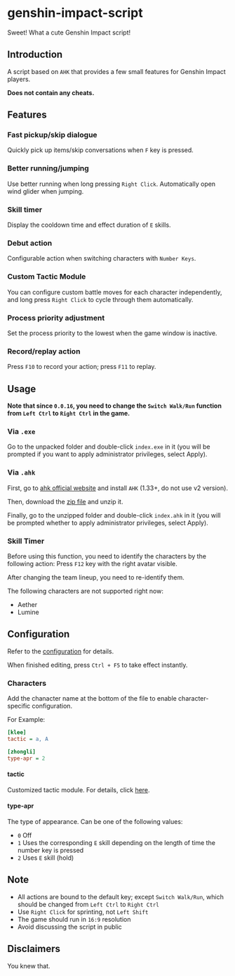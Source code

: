 # genshin-impact-script

Sweet! What a cute Genshin Impact script!

## Introduction

A script based on `AHK` that provides a few small features for Genshin Impact players.

**Does not contain any cheats.**

## Features

### Fast pickup/skip dialogue

Quickly pick up items/skip conversations when `F` key is pressed.

### Better running/jumping

Use better running when long pressing `Right Click`. Automatically open wind glider when jumping.

### Skill timer

Display the cooldown time and effect duration of `E` skills.

### Debut action

Configurable action when switching characters with `Number Keys`.

### Custom Tactic Module

You can configure custom battle moves for each character independently, and long press `Right Click` to cycle through them automatically.

### Process priority adjustment

Set the process priority to the lowest when the game window is inactive.

### Record/replay action

Press `F10` to record your action; press `F11` to replay.

## Usage

**Note that since `0.0.16`, you need to change the `Switch Walk/Run` function from `Left Ctrl` to `Right Ctrl` in the game.**

### Via `.exe`

Go to the unpacked folder and double-click `index.exe` in it (you will be prompted if you want to apply administrator privileges, select Apply).

### Via `.ahk`

First, go to [ahk official website](https://www.autohotkey.com/) and install `AHK` (1.33+, do not use v2 version).

Then, download the [zip file](https://github.com/phonowell/genshin-impact-script/releases/download/0.0.16/Genshin_Impact_Script_EN_0.0.16.zip) and unzip it.

Finally, go to the unzipped folder and double-click `index.ahk` in it (you will be prompted whether to apply administrator privileges, select Apply).

### Skill Timer

Before using this function, you need to identify the characters by the following action: Press `F12` key with the right avatar visible.

After changing the team lineup, you need to re-identify them.

The following characters are not supported right now:

- Aether
- Lumine

## Configuration

Refer to the [configuration](./data/config-en.ini) for details.

When finished editing, press `Ctrl + F5` to take effect instantly.

### Characters

Add the chanacter name at the bottom of the file to enable character-specific configuration.

For Example:

```ini
[klee]
tactic = a, A

[zhongli]
type-apr = 2
```

#### tactic

Customized tactic module. For details, click [here](./doc/tactic-en.md).

#### type-apr

The type of appearance. Can be one of the following values:

- `0` Off
- `1` Uses the corresponding `E` skill depending on the length of time the number key is pressed
- `2` Uses `E` skill (hold)

## Note

- All actions are bound to the default key; except `Switch Walk/Run`, which should be changed from `Left Ctrl` to `Right Ctrl`
- Use `Right Click` for sprinting, not `Left Shift`
- The game should run in `16:9` resolution
- Avoid discussing the script in public

## Disclaimers

You knew that.